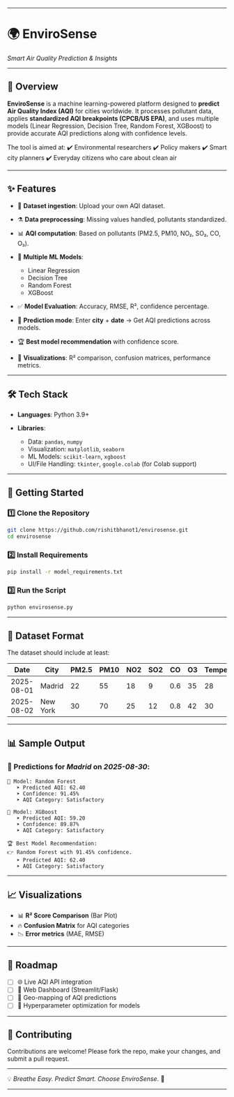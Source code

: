 
---

# 🌍 EnviroSense

*Smart Air Quality Prediction & Insights*

---

## 📖 Overview

**EnviroSense** is a machine learning-powered platform designed to **predict Air Quality Index (AQI)** for cities worldwide.
It processes pollutant data, applies **standardized AQI breakpoints (CPCB/US EPA)**, and uses multiple models (Linear Regression, Decision Tree, Random Forest, XGBoost) to provide accurate AQI predictions along with confidence levels.

The tool is aimed at:
✔️ Environmental researchers
✔️ Policy makers
✔️ Smart city planners
✔️ Everyday citizens who care about clean air

---

## ✨ Features

* 📂 **Dataset ingestion**: Upload your own AQI dataset.
* ⚗️ **Data preprocessing**: Missing values handled, pollutants standardized.
* 📊 **AQI computation**: Based on pollutants (PM2.5, PM10, NO₂, SO₂, CO, O₃).
* 🧠 **Multiple ML Models**:

  * Linear Regression
  * Decision Tree
  * Random Forest
  * XGBoost
* ✅ **Model Evaluation**: Accuracy, RMSE, R², confidence percentage.
* 🔮 **Prediction mode**: Enter **city** + **date** → Get AQI predictions across models.
* 🏆 **Best model recommendation** with confidence score.
* 🎨 **Visualizations**: R² comparison, confusion matrices, performance metrics.

---

## 🛠️ Tech Stack

* **Languages**: Python 3.9+
* **Libraries**:

  * Data: `pandas`, `numpy`
  * Visualization: `matplotlib`, `seaborn`
  * ML Models: `scikit-learn`, `xgboost`
  * UI/File Handling: `tkinter`, `google.colab` (for Colab support)

---

## 🚀 Getting Started

### 1️⃣ Clone the Repository

```bash
git clone https://github.com/rishitbhanot1/envirosense.git
cd envirosense
```

### 2️⃣ Install Requirements

```bash
pip install -r model_requirements.txt
```

### 3️⃣ Run the Script

```bash
python envirosense.py
```

---

## 📂 Dataset Format

The dataset should include at least:

| Date       | City     | PM2.5 | PM10 | NO2 | SO2 | CO  | O3 | Temperature | Humidity |
| ---------- | -------- | ----- | ---- | --- | --- | --- | -- | ----------- | -------- |
| 2025-08-01 | Madrid   | 22    | 55   | 18  | 9   | 0.6 | 35 | 28          | 62       |
| 2025-08-02 | New York | 30    | 70   | 25  | 12  | 0.8 | 42 | 30          | 58       |

---

## 📊 Sample Output

### 🔎 Predictions for *Madrid* on *2025-08-30*:

```
📌 Model: Random Forest
   ➤ Predicted AQI: 62.40
   ➤ Confidence: 91.45%
   ➤ AQI Category: Satisfactory

📌 Model: XGBoost
   ➤ Predicted AQI: 59.20
   ➤ Confidence: 89.87%
   ➤ AQI Category: Satisfactory

🏆 Best Model Recommendation:
👉 Random Forest with 91.45% confidence.
   ➤ Predicted AQI: 62.40
   ➤ AQI Category: Satisfactory
```

---

## 📈 Visualizations

* 📊 **R² Score Comparison** (Bar Plot)
* 🔥 **Confusion Matrix** for AQI categories
* 📉 **Error metrics** (MAE, RMSE)

---

## 🧩 Roadmap

* [ ] 🌐 Live AQI API integration
* [ ] 📱 Web Dashboard (Streamlit/Flask)
* [ ] 📌 Geo-mapping of AQI predictions
* [ ] 🤖 Hyperparameter optimization for models

---

## 🤝 Contributing

Contributions are welcome! Please fork the repo, make your changes, and submit a pull request.

---

💡 *Breathe Easy. Predict Smart. Choose EnviroSense.* 🌿

---

